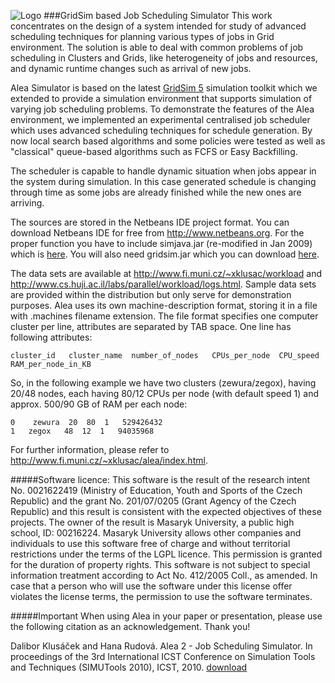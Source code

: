 ![Logo](https://raw.githubusercontent.com/aleasimulator/alea/master/AleaWebConfiguration/web/images/logo1.png)
###GridSim based Job Scheduling Simulator
This work concentrates on the design of a system intended for study of advanced scheduling techniques for planning various types of jobs in Grid environment. The solution is able to deal with common problems of job scheduling in Clusters and Grids, like heterogeneity of jobs and resources, and dynamic runtime changes such as arrival of new jobs.

Alea Simulator is based on the latest [GridSim 5](http://www.cloudbus.org/gridsim/) simulation toolkit which we extended to provide a simulation environment that supports simulation of varying job scheduling problems. To demonstrate the features of the Alea environment, we implemented an experimental centralised job scheduler which uses advanced scheduling techniques for schedule generation. By now local search based algorithms and some policies were tested as well as "classical" queue-based algorithms such as FCFS or Easy Backfilling.

The scheduler is capable to handle dynamic situation when jobs appear in the system during simulation. In this case generated schedule is changing through time as some jobs are already finished while the new ones are arriving.

The sources are stored in the Netbeans IDE project format. You can download Netbeans IDE for free from http://www.netbeans.org.
For the proper function you have to include simjava.jar (re-modified in Jan 2009) which is [here](http://www.fi.muni.cz/~xklusac/alea/download/simjava.jar).
You will also need gridsim.jar which you can download [here](http://www.gridbus.org/gridsim/).

The data sets are available at http://www.fi.muni.cz/~xklusac/workload and http://www.cs.huji.ac.il/labs/parallel/workload/logs.html. Sample data sets are provided within the distribution but only serve for demonstration purposes. Alea uses its own machine-description format, storing it in a file with .machines filename extension. The file format specifies one computer cluster per line, attributes are separated by TAB space. One line has following attributes:

<pre><code>cluster_id   cluster_name  number_of_nodes   CPUs_per_node  CPU_speed   RAM_per_node_in_KB</code></pre>
So, in the following example we have two clusters (zewura/zegox), having 20/48 nodes, each having 80/12 CPUs per node (with default speed 1) and approx. 500/90 GB of RAM per each node:
<pre><code>0	zewura	20	80	1	529426432
1	zegox	48	12	1	94035968 </code></pre>
For further information, please refer to http://www.fi.muni.cz/~xklusac/alea/index.html.

#####Software licence:
This software is the result of the research intent No. 0021622419 (Ministry of Education, Youth and Sports of the Czech Republic) and the grant No. 201/07/0205 (Grant Agency of the Czech Republic) and this result is consistent with the expected objectives of these projects. The owner of the result is Masaryk University, a public high school, ID: 00216224. Masaryk University allows other companies and individuals to use this software free of charge and without territorial restrictions under the terms of the LGPL licence. 
This permission is granted for the duration of property rights. This software is not subject to special information treatment according to Act No. 412/2005 Coll., as amended. In case that a person who will use the software under this license offer violates the license terms, the permission to use the software terminates.

#####Important
When using Alea in your paper or presentation, please use the following citation as an acknowledgement. Thank you!

Dalibor Klusáček and Hana Rudová. Alea 2 - Job Scheduling Simulator. In proceedings of the 3rd International ICST Conference on Simulation Tools and Techniques (SIMUTools 2010), ICST, 2010.
[download](http://www.fi.muni.cz/~xklusac/pub/alea2.pdf)
